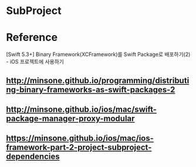 # SubProject

# Reference 

[Swift 5.3+] Binary Framework(XCFramework)를 Swift Package로 배포하기(2) - iOS 프로젝트에 사용하기

## http://minsone.github.io/programming/distributing-binary-frameworks-as-swift-packages-2
## http://minsone.github.io/ios/mac/swift-package-manager-proxy-modular
## https://minsone.github.io/ios/mac/ios-framework-part-2-project-subproject-dependencies
